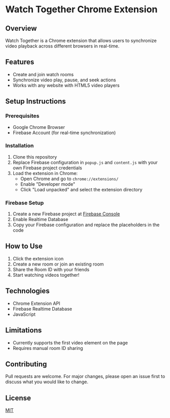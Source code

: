 # Watch Together Chrome Extension

## Overview
Watch Together is a Chrome extension that allows users to synchronize video playback across different browsers in real-time.

## Features
- Create and join watch rooms
- Synchronize video play, pause, and seek actions
- Works with any website with HTML5 video players

## Setup Instructions

### Prerequisites
- Google Chrome Browser
- Firebase Account (for real-time synchronization)

### Installation
1. Clone this repository
2. Replace Firebase configuration in `popup.js` and `content.js` with your own Firebase project credentials
3. Load the extension in Chrome:
   - Open Chrome and go to `chrome://extensions/`
   - Enable "Developer mode"
   - Click "Load unpacked" and select the extension directory

### Firebase Setup
1. Create a new Firebase project at [Firebase Console](https://console.firebase.google.com/)
2. Enable Realtime Database
3. Copy your Firebase configuration and replace the placeholders in the code

## How to Use
1. Click the extension icon
2. Create a new room or join an existing room
3. Share the Room ID with your friends
4. Start watching videos together!

## Technologies
- Chrome Extension API
- Firebase Realtime Database
- JavaScript

## Limitations
- Currently supports the first video element on the page
- Requires manual room ID sharing

## Contributing
Pull requests are welcome. For major changes, please open an issue first to discuss what you would like to change.

## License
[MIT](https://choosealicense.com/licenses/mit/)
